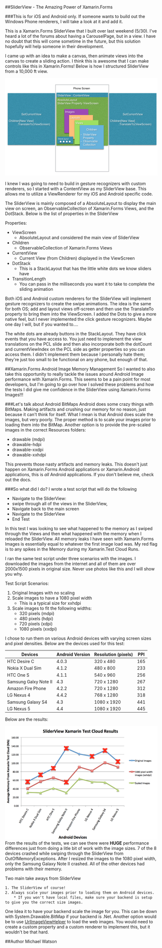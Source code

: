 ##SliderView - The Amazing Power of Xamarin.Forms

###This is for iOS and Android only. If someone wants to build out the Windows Phone renderers, I will take a look at it and add it.

This is a Xamarin.Forms SliderView that I built over last weekend (5/30). I've heard a lot of the forums about having a CarouselPage, but in a view. I have no doubt that this will come sometime in the future, but this solution hopefully will help someone in their development. 

I came up with an idea to make a canvas, then animate views into the canvas to create a sliding action. I think this is awesome that I can make controls like this in Xamarin.Forms! Below is how I structured SliderView from a 10,000 ft view.

![SliderView Construction](SliderViewConstruction.png)

I knew I was going to need to build in gesture recognizers with custom renderers, so I started with a ContentView as my SliderView base. This allows me to utilize a ViewRenderer for my iOS and Android specific code.

The SliderView is mainly composed of a AbsoluteLayout to display the main view on screen, an ObservableCollection of Xamarin.Forms Views, and the DotStack. Below is the list of properties in the SliderView

Properties:  

* ViewScreen
	* AbsoluteLayout and considered the main view of SliderView 
* Children
	* ObservableCollection of Xamarin.Forms Views
* CurrentView
	* Current View (from Children) displayed in the ViewScreen
* DotStack
	* This is a StackLayout that has the little white dots we know sliders have
* TransitionLength
	* You can pass in the milliseconds you want it to take to complete the sliding animation
	
Both iOS and Android custom renderers for the SliderView will implement gesture recognizers to create the swipe animations. The idea is the same for both OS; add and layout views off-screen and then use the TranslateTo property to bring them into the ViewScreen. I added the Dots to give a more native feel, but I never implemented the click gesture recognizers. Maybe one day I will, but if you wanted to....

The white dots are already buttons in the StackLayout. They have click events that you have access to. You just need to implement the view translations on the PCL slide and then also incorporate both the dotCount and currentViewIndex on the PCL side as getter properties so you can access them. I didn't implement them because I personally hate them; they're just too small to be functional on any phone, but enough of that.

##Xamarin.Forms Android Image Memory Management
So I wanted to also take this opportunity to really tackle the issues around Android Image performance with Xamarin.Forms. This seems to be a pain point for most developers, but I'm going to go over how I solved these problems and how the tests I did give me confidence in the SliderView using Xamarin.Forms Images!!!

###Let's talk about Android BitMaps
Android does some crazy things with BitMaps. Making artifacts and crushing our memory for no reason, just because it can't think for itself. What I mean is that Android does scale the images, but very poorly. The proper method is to scale your images prior to loading them into the BitMap. Another option is to provide the pre-scaled images in the correct Resources folders:

* drawable (mdpi)
* drawable-hdpi
* drawable-xxdpi
* drawable-xxhdpi

This prevents those nasty artifacts and memory leaks. This doesn't just happen on Xamarin.Forms Android applications or Xamarin.Android applications, this is *all* Android applications. If you don't believe me, check out the docs.

###So what did I do?
I wrote a test script that will do the following

* Navigate to the SliderView: 
* swipe through all of the views in the SliderView, 
* Navigate back to the main screen
* Navigate to the SliderView
* End Test 

In this test I was looking to see what happened to the memory as I swiped through the Views and then what happened with the memory when I reloaded the SliderView. All memory leaks I have seen with Xamarin.Forms Images is essentially equal to whatever the first image load was. My red flag is to any spikes in the Memory during my Xamarin.Test Cloud Runs.

I ran the same test script under three scenarios with the images. I downloaded the images from the internet and all of them are over 2000x1500 pixels in original size. Never use photos like this and I will show you why.
	
Test Script Scenarios:

1.  Original Images with no scaling
2.  Scale images to have a 1080 pixel width
	* This is a typical size for xxhdpi
3.  Scale images to fit the following widths:  
	* 320 pixels (mdpi)  
	* 480 pixels (hdpi)
	* 720 pixels (xdpi)
	* 1080 pixels (xxdpi)
	
I chose to run them on various Android devices with varying screen sizes and pixel densities. Below are the devices used for this test:

|Devices			   |Android Version	|Resolution (pixels)|PPI
|---------------------|--------|-----------|--|
|HTC Desire C		   |4.0.3	|320 x 480	|165|
|Nokia X Dual Sim	   |4.1.2	|480 x 800	|233|
|HTC One S			   |4.1.1	|540 x 960	|256|
|Samsung Galxy Note II|4.3		|720 x 1280	|267|
|Amazon Fire Phone	   |4.2.2	|720 x 1280	|312|
|LG Nexus 4			   |4.4.2	|768 x 1280	|318|
|Samsung Galaxy S4    |4.3		|1080 x 1920|441|
|LG Nexus 5			   |4.4		|1080 x 1920|445|


Below are the results:

![SliderView Xamarin Test Cloud Results](Chart.png)
From the results of the tests, we can see there were **HUGE** performance differences just from doing a litle bit of work with the image sizes. 7 of the 8 devices crashed while swiping through the SliderView from OutOfMemoryExceptions. After I resized the images to the 1080 pixel width, only the Samsung Galaxy Note II crashed. All of the other devices had problems with their memory. 

Two main take aways from SliderView

	1. The SliderView of course!
	2. Always scale your images prior to loading them on Android devices. 
		* If you won't have local files, make sure your backend is setup to give you the correct size images. 

One Idea it to have your backend scale the image for you. This can be down with System.Drawable.BitMap if your backend is .Net. Another option would be to use [UrlImageViewHelper](http://components.xamarin.com/view/urlimageviewhelper) to load the web images. You would need to create a custom property and a custom renderer to implement this, but it wouldn't be that hard. 		



##Author
Michael Watson
